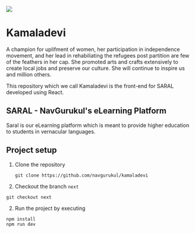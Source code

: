 <img src="https://i2.wp.com/www.womensweb.in/wp-content/uploads/2012/04/Kamaladevi-Chattopadhaya.png?resize=856%2C354" />

# Kamaladevi
A champion for uplifment of women, her participation in independence movement, and her lead in rehabiliating the refugees post partition are few of the feathers in her cap. She promoted arts and crafts extensively to create local jobs and preserve our culture. She will continue to inspire us and million others.

This repository which we call Kamaladevi is the front-end for SARAL developed using React.

## SARAL - NavGurukul's eLearning Platform
Saral is our eLearning platform which is meant to provide higher education to students in vernacular languages.

## Project setup
1. Clone the repository
    
    ```git clone https://github.com/navgurukul/kamaladevi```

2. Checkout the branch `next`

  ```git checkout next```

2. Run the project by executing

  ```
  npm install
  npm run dev
  ```
